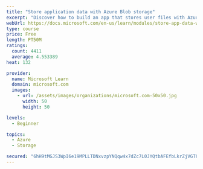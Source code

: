 ```yaml
---
title: "Store application data with Azure Blob storage"
excerpt: "Discover how to build an app that stores user files with Azure Blob storage, use Blob storage in a web app, and use the Azure Storage SDK for .NET Core."
webUrl: https://docs.microsoft.com/en-us/learn/modules/store-app-data-with-azure-blob-storage/
type: course
price: Free
length: PT50M
ratings:
  count: 4411
  average: 4.553389
heat: 132

provider:
  name: Microsoft Learn
  domain: microsoft.com
  images:
    - url: /assets/images/organizations/microsoft.com-50x50.jpg
      width: 50
      height: 50

levels:
  - Beginner

topics:
  - Azure
  - Storage

secured: "6hH9tMGJS3WpI6e19MPLLTDNxvzpYNQqw4x7dZc7L0JYQtbAFEfbLkrZjVGT8zMouMGo84Q8cI/9hBzp7HQ/+GTeXsE9f93zJgxQ1NT3kHiQAvWU0EA5g4AnrSnnCx7jlWQDuSufnzWK6WlR/+5OwzbVIleoe2Pl30bCL9649KhATggU70cUbM2vqcvmxrrDF5oHh3ABZkcEJw3Thq+oRISMYCZejkfxzwimPHG5/Xyhaq/udYH/nCliHfvYf5zRN2l+DUaqRg1DzPZ6RkgJYt2gqYSKKQjvOwTlZSlX8n6bjh69C3KgkwzMPLHzxeDskeNhCuFFZO7bHi0m6h3OrN9aiks9zZiIznjPWUEnxO9ad8xvD5F8Dv5uCiY5A0fSADObZB6/Y8FIi3CO0qmUGjm58wvllIE0uwUisCI0/R0=;aHV836Fw6nUPRTsAul8cOQ=="
---
```


